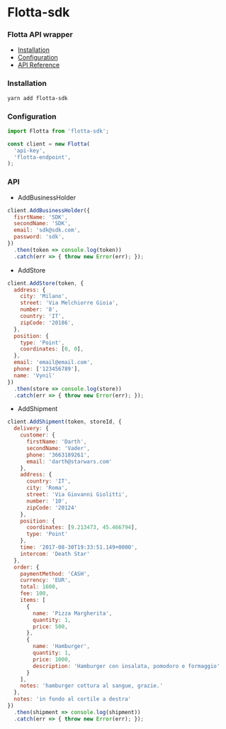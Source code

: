 # Flotta-sdk
### Flotta API wrapper

- [Installation](#Installation)
- [Configuration](#Configuration)
- [API Reference](#API)

### Installation

```bash
yarn add flotta-sdk
```

### Configuration

```javascript
import Flotta from 'flotta-sdk';

const client = new Flotta(
  'api-key',
  'flotta-endpoint',
);
```

### API

- AddBusinessHolder

```javascript
client.AddBusinessHolder({
  fisrtName: 'SDK',
  secondName: 'SDK',
  email: 'sdk@sdk.com',
  password: 'sdk',
})
  .then(token => console.log(token))
  .catch(err => { throw new Error(err); });
```

- AddStore

```javascript
client.AddStore(token, {
  address: {
    city: 'Milano',
    street: 'Via Melchiorre Gioia',
    number: '8',
    country: 'IT',
    zipCode: '20186',
  },
  position: {
    type: 'Point',
    coordinates: [0, 0],
  },
  email: 'email@email.com',
  phone: ['123456789'],
  name: 'Vynil'
})
  .then(store => console.log(store))
  .catch(err => { throw new Error(err); });
```

- AddShipment

```javascript
client.AddShipment(token, storeId, {
  delivery: {
    customer: {
      firstName: 'Darth',
      secondName: 'Vader',
      phone: '3663189261',
      email: 'darth@starwars.com'
    },
    address: {
      country: 'IT',
      city: 'Roma',
      street: 'Via Giovanni Giolitti',
      number: '10',
      zipCode: '20124'
    },
    position: {
      coordinates: [9.213473, 45.466794],
      type: 'Point'
    },
    time: '2017-08-30T19:33:51.149+0000',
    intercom: 'Death Star'
  },
  order: {
    paymentMethod: 'CASH',
    currency: 'EUR',
    total: 1600,
    fee: 100,
    items: [
      {
        name: 'Pizza Margherita',
        quantity: 1,
        price: 500,
      },
      {
        name: 'Hamburger',
        quantity: 1,
        price: 1000,
        description: 'Hamburger con insalata, pomodoro e formaggio'
      }
    ],
    notes: 'hamburger cottura al sangue, grazie.'
  },
  notes: 'in fondo al cortile a destra'
})
  .then(shipment => console.log(shipment))
  .catch(err => { throw new Error(err); });
```